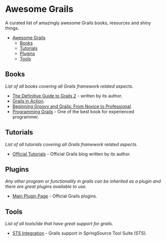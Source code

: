 # Awesome Grails
A curated list of amazingly awesome Grails books, resources and shiny things.

- [Awesome Grails](#awesome-grails)
	- [Books](#books)
	- [Tutorials](#tutorials)
	- [Plugins](#plugins)
	- [Tools](#tools)
	


## Books
*List of all books covering all Grails framework related aspects.*

* [The Definitive Guide to Grails 2](http://www.amazon.com/The-Definitive-Guide-Grails-2/dp/1430243775) - written by its author.
* [Grails in Action](http://www.amazon.com/Grails-Action-Peter-Ledbrook/dp/1617290963/ref=sr_1_1?s=books&ie=UTF8&qid=1405699755&sr=1-1&keywords=grails).
* [Beginning Groovy and Grails: From Novice to Professional](http://www.amazon.com/Beginning-Groovy-Grails-Novice-Professional/dp/1430210451/ref=sr_1_5?s=books&ie=UTF8&qid=1405699755&sr=1-5&keywords=grails).
* [Programming Grails](http://www.amazon.com/Programming-Grails-Burt-Beckwith/dp/1449323936/ref=sr_1_1?s=books&ie=UTF8&qid=1405699951&sr=1-1&keywords=grails+programming) - One of the best book for experienced programmer.




## Tutorials
*List of all tutorials covering all Grails framework related aspects.*

* [Official Tutorials](https://grails.org/tutorials) - Official Grails blog written by its author.


## Plugins
*Any other program or functionality in grails can be inherited as a plugin and there are great plugins available to use.*

* [Main Plugin Page](https://grails.org/plugins/) - Official Grails plugins.


## Tools
*List of all tools/ide that have great support for grails.*

* [STS Integration](https://grails.org/STS+Integration) - Grails support in SpringSource Tool Suite (STS).

